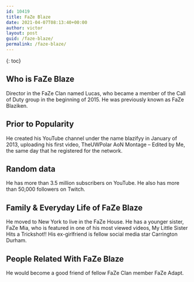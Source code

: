 ```yaml
---
id: 10419
title: FaZe Blaze
date: 2021-04-07T08:13:40+00:00
author: victor
layout: post
guid: /faze-blaze/
permalink: /faze-blaze/
---
```



{: toc}


## Who is FaZe Blaze



Director in the FaZe Clan named Lucas, who became a member of the Call of Duty group in the beginning of 2015. He was previously known as FaZe Blaziken.

                
                
                
## Prior to Popularity



He created his YouTube channel under the name blazifyy in January of 2013, uploading his first video, TheUWPolar AoN Montage &#8211; Edited by Me, the same day that he registered for the network.

                
                
                
## Random data



He has more than 3.5 million subscribers on YouTube. He also has more than 50,000 followers on Twitch.

                
                
                
## Family & Everyday Life of FaZe Blaze



He moved to New York to live in the FaZe House. He has a younger sister, FaZe Mia, who is featured in one of his most viewed videos, My Little Sister Hits a Trickshot!! His ex-girlfriend is fellow social media star Carrington Durham.

                
                
                
## People Related With FaZe Blaze



He would become a good friend of fellow FaZe Clan member FaZe Adapt.

                
              
            
          
          
          